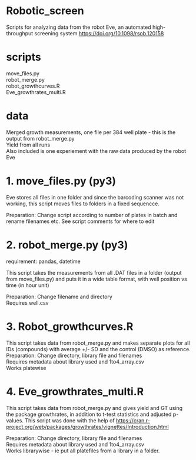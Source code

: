 # Robotic_screen

Scripts for analyzing data from the robot Eve, an automated high-throughput screening system
https://doi.org/10.1098/rsob.120158

# scripts
move_files.py  
robot_merge.py  
robot_growthcurves.R  
Eve_growthrates_multi.R 

# data
Merged growth measurements, one file per 384 well plate - this is the output from robot_merge.py   
Yield from all runs  
Also included is one experiement with the raw data produced by the robot Eve

# 1. move_files.py (py3)

Eve stores all files in one folder and since the barcoding scanner was not working, this script moves files to folders in a fixed sequencce.  

Preparation: Change script according to number of plates in batch and rename filenames etc. See script comments for where to edit

# 2. robot_merge.py (py3)
requirement: pandas, datetime

This script takes the measurements from all .DAT files in a folder (output from move_files.py) and puts it in a wide table format, with well position vs time (in hour unit)  

Preparation: Change filename and directory  
Requires well.csv 

# 3. Robot_growthcurves.R

This script takes data from robot_merge.py and makes separate plots for all IDs (compounds) with average +/- SD and the control (DMSO) as reference.  
Preparation: Change directory, library file and filenames  
Requires metadata about library used and 1to4_array.csv  
Works platewise  

# 4. Eve_growthrates_multi.R

This script takes data from robot_merge.py and gives yield and GT using the package growthrates, in addition to t-test statistics and adjusted p-values. This script was done with the help of 
https://cran.r-project.org/web/packages/growthrates/vignettes/Introduction.html  

Preparation: Change directory, library file and filenames  
Requires metadata about library used and 1to4_array.csv  
Works librarywise - ie put all platefiles from a library in a folder.   






